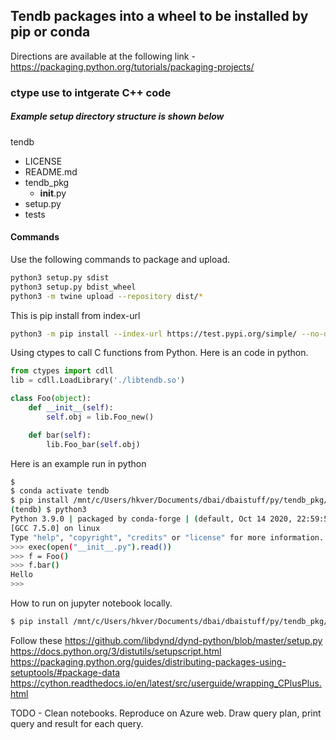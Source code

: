 
## Tendb packages into a wheel to be installed by pip or conda
Directions are available at the following link -
https://packaging.python.org/tutorials/packaging-projects/

### ctype use to intgerate C++ code

##### Example setup directory structure is shown below

tendb
 * LICENSE
 * README.md
 * tendb_pkg
   * __init__.py
 * setup.py
 * tests

#### Commands
Use the following commands to package and upload.

```bash
python3 setup.py sdist
python3 setup.py bdist_wheel
python3 -m twine upload --repository dist/*
```
This is pip install from index-url
```bash
python3 -m pip install --index-url https://test.pypi.org/simple/ --no-deps tendb-pkg-tendb
```

Using ctypes to call C functions from Python. Here is an code in python.
```python
from ctypes import cdll
lib = cdll.LoadLibrary('./libtendb.so')

class Foo(object):
    def __init__(self):
        self.obj = lib.Foo_new()

    def bar(self):
        lib.Foo_bar(self.obj)
```

Here is an example run in python
```bash
$ 
$ conda activate tendb
$ pip install /mnt/c/Users/hkver/Documents/dbai/dbaistuff/py/tendb_pkg/
(tendb) $ python3
Python 3.9.0 | packaged by conda-forge | (default, Oct 14 2020, 22:59:50)
[GCC 7.5.0] on linux
Type "help", "copyright", "credits" or "license" for more information.
>>> exec(open("__init__.py").read())
>>> f = Foo()
>>> f.bar()
Hello
>>>
```
How to run on jupyter notebook locally.
```bash
$ pip install /mnt/c/Users/hkver/Documents/dbai/dbaistuff/py/tendb_pkg/
```
Follow these
https://github.com/libdynd/dynd-python/blob/master/setup.py
https://docs.python.org/3/distutils/setupscript.html
https://packaging.python.org/guides/distributing-packages-using-setuptools/#package-data
https://cython.readthedocs.io/en/latest/src/userguide/wrapping_CPlusPlus.html

TODO - Clean notebooks. Reproduce on Azure web.
       Draw query plan, print query and result for each query.
